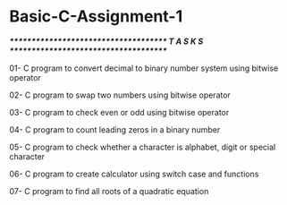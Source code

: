 # Basic-C-Assignment-1
___************************************   T A S K S   ************************************___


01- C program to convert decimal to binary number system using bitwise operator

02- C program to swap two numbers using bitwise operator

03- C program to check even or odd using bitwise operator

04- C program to count leading zeros in a binary number

05- C program to check whether a character is alphabet, digit or special character

06- C program to create calculator using switch case and functions

07- C program to find all roots of a quadratic equation
